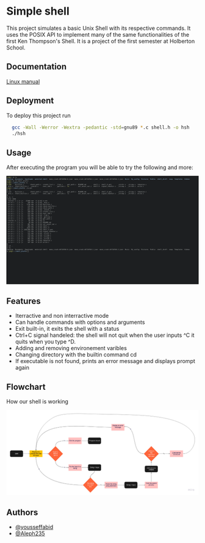 # Simple shell

This project simulates a basic Unix Shell with its respective commands. It uses the POSIX API to implement many of the same functionalities of the first Ken Thompson's Shell.
It is a project of the first semester at Holberton School.

## Documentation

[Linux manual](https://www.man7.org/linux/man-pages/man1/man.1.html)


## Deployment

To deploy this project run

```bash
  gcc -Wall -Werror -Wextra -pedantic -std=gnu89 *.c shell.h -o hsh
  ./hsh
```


## Usage

After executing the program you will be able to try the following and more:

![exemple](/assets/shell.png?raw=true "")

## Features

- Iterractive and non interractive mode
- Can handle commands with options and arguments
- Exit built-in, it exits the shell with a status
- Ctrl+C signal handeled: the shell will not quit when the user inputs ^C it quits when you type ^D.
- Adding and removing environement varibles
- Changing directory with the builtin command cd
- If executable is not found, prints an error message and displays prompt again


## Flowchart

How our shell is working

![flowchart](/assets/Flowchart.jpg)

## Authors

- [@yousseffabid](https://github.com/yousseffabid)
- [@Aleph235](https://github.com/Aleph235)
